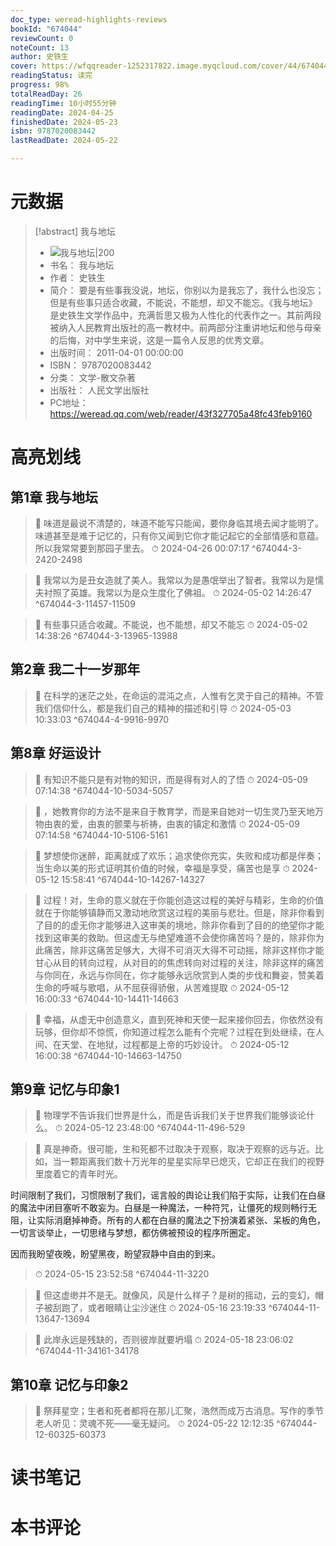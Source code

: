 ```yaml
---
doc_type: weread-highlights-reviews
bookId: "674044"
reviewCount: 0
noteCount: 13
author: 史铁生
cover: https://wfqqreader-1252317822.image.myqcloud.com/cover/44/674044/t7_674044.jpg
readingStatus: 读完
progress: 98%
totalReadDay: 26
readingTime: 10小时55分钟
readingDate: 2024-04-25
finishedDate: 2024-05-23
isbn: 9787020083442
lastReadDate: 2024-05-22

---
```

# 元数据
> [!abstract] 我与地坛
> - ![ 我与地坛|200](https://wfqqreader-1252317822.image.myqcloud.com/cover/44/674044/t7_674044.jpg)
> - 书名： 我与地坛
> - 作者： 史铁生
> - 简介： 要是有些事我没说，地坛，你别以为是我忘了，我什么也没忘；但是有些事只适合收藏，不能说，不能想，却又不能忘。《我与地坛》是史铁生文学作品中，充满哲思又极为人性化的代表作之一。其前两段被纳入人民教育出版社的高一教材中。前两部分注重讲地坛和他与母亲的后悔，对中学生来说，这是一篇令人反思的优秀文章。
> - 出版时间： 2011-04-01 00:00:00
> - ISBN： 9787020083442
> - 分类： 文学-散文杂著
> - 出版社： 人民文学出版社
> - PC地址：https://weread.qq.com/web/reader/43f327705a48fc43feb9160

# 高亮划线

## 第1章 我与地坛

> 📌 味道是最说不清楚的，味道不能写只能闻，要你身临其境去闻才能明了。味道甚至是难于记忆的，只有你又闻到它你才能记起它的全部情感和意蕴。所以我常常要到那园子里去。 
> ⏱ 2024-04-26 00:07:17 ^674044-3-2420-2498

> 📌 我常以为是丑女造就了美人。我常以为是愚氓举出了智者。我常以为是懦夫衬照了英雄。我常以为是众生度化了佛祖。 
> ⏱ 2024-05-02 14:26:47 ^674044-3-11457-11509

> 📌 有些事只适合收藏。不能说，也不能想，却又不能忘 
> ⏱ 2024-05-02 14:38:26 ^674044-3-13965-13988

## 第2章 我二十一岁那年

> 📌 在科学的迷茫之处，在命运的混沌之点，人惟有乞灵于自己的精神。不管我们信仰什么，都是我们自己的精神的描述和引导 
> ⏱ 2024-05-03 10:33:03 ^674044-4-9916-9970

## 第8章 好运设计

> 📌 有知识不能只是有对物的知识，而是得有对人的了悟 
> ⏱ 2024-05-09 07:14:38 ^674044-10-5034-5057

> 📌 ，她教育你的方法不是来自于教育学，而是来自她对一切生灵乃至天地万物由衷的爱，由衷的颤栗与祈祷，由衷的镇定和激情 
> ⏱ 2024-05-09 07:14:58 ^674044-10-5106-5161

> 📌 梦想使你迷醉，距离就成了欢乐；追求使你充实，失败和成功都是伴奏；当生命以美的形式证明其价值的时候，幸福是享受，痛苦也是享 
> ⏱ 2024-05-12 15:58:41 ^674044-10-14267-14327

> 📌 过程！对，生命的意义就在于你能创造这过程的美好与精彩，生命的价值就在于你能够镇静而又激动地欣赏这过程的美丽与悲壮。但是，除非你看到了目的的虚无你才能够进入这审美的境地，除非你看到了目的的绝望你才能找到这审美的救助。但这虚无与绝望难道不会使你痛苦吗？是的，除非你为此痛苦，除非这痛苦足够大，大得不可消灭大得不可动摇，除非这样你才能甘心从目的转向过程，从对目的的焦虑转向对过程的关注，除非这样的痛苦与你同在，永远与你同在，你才能够永远欣赏到人类的步伐和舞姿，赞美着生命的呼喊与歌唱，从不屈获得骄傲，从苦难提取 
> ⏱ 2024-05-12 16:00:33 ^674044-10-14411-14663

> 📌 幸福，从虚无中创造意义，直到死神和天使一起来接你回去，你依然没有玩够，但你却不惊慌，你知道过程怎么能有个完呢？过程在到处继续，在人间、在天堂、在地狱，过程都是上帝的巧妙设计。 
> ⏱ 2024-05-12 16:00:38 ^674044-10-14663-14750

## 第9章 记忆与印象1

> 📌 物理学不告诉我们世界是什么，而是告诉我们关于世界我们能够谈论什么。 
> ⏱ 2024-05-12 23:48:00 ^674044-11-496-529

> 📌 真是神奇。很可能，生和死都不过取决于观察，取决于观察的远与近。比如，当一颗距离我们数十万光年的星星实际早已熄灭，它却正在我们的视野里度着它的青年时光。
   
   时间限制了我们，习惯限制了我们，谣言般的舆论让我们陷于实际，让我们在白昼的魔法中闭目塞听不敢妄为。白昼是一种魔法，一种符咒，让僵死的规则畅行无阻，让实际消磨掉神奇。所有的人都在白昼的魔法之下扮演着紧张、呆板的角色，一切言谈举止，一切思绪与梦想，都仿佛被预设的程序所圈定。
   
   因而我盼望夜晚，盼望黑夜，盼望寂静中自由的到来。 
> ⏱ 2024-05-15 23:52:58 ^674044-11-3220

> 📌 但这虚缈并不是无。就像风，风是什么样子？是树的摇动，云的变幻，帽子被刮跑了，或者眼睛让尘沙迷住 
> ⏱ 2024-05-16 23:19:33 ^674044-11-13647-13694

> 📌 此岸永远是残缺的，否则彼岸就要坍塌 
> ⏱ 2024-05-18 23:06:02 ^674044-11-34161-34178

## 第10章 记忆与印象2

> 📌 祭拜星空；生者和死者都将在那儿汇聚，浩然而成万古消息。写作的季节老人听见：灵魂不死——毫无疑问。 
> ⏱ 2024-05-22 12:12:35 ^674044-12-60325-60373

# 读书笔记

# 本书评论

